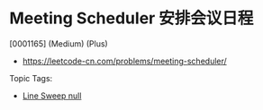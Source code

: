 # Meeting Scheduler 安排会议日程

[0001165] (Medium) (Plus)

- https://leetcode-cn.com/problems/meeting-scheduler/

Topic Tags:

- [Line Sweep null](https://leetcode-cn.com/tag/line-sweep/)
